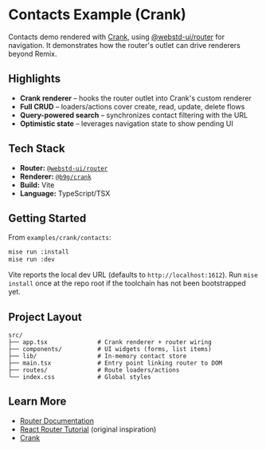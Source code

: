 # Contacts Example (Crank)

Contacts demo rendered with [Crank](https://crank.js.org/), using [@webstd-ui/router](../../../packages/router) for navigation. It demonstrates how the router's outlet can drive renderers beyond Remix.

## Highlights

-   **Crank renderer** – hooks the router outlet into Crank's custom renderer
-   **Full CRUD** – loaders/actions cover create, read, update, delete flows
-   **Query-powered search** – synchronizes contact filtering with the URL
-   **Optimistic state** – leverages navigation state to show pending UI

## Tech Stack

-   **Router:** [`@webstd-ui/router`](../../../packages/router)
-   **Renderer:** [`@b9g/crank`](https://www.npmjs.com/package/@b9g/crank)
-   **Build:** Vite
-   **Language:** TypeScript/TSX

## Getting Started

From `examples/crank/contacts`:

```sh
mise run :install
mise run :dev
```

Vite reports the local dev URL (defaults to `http://localhost:1612`). Run `mise install` once at the repo root if the toolchain has not been bootstrapped yet.

## Project Layout

```
src/
├── app.tsx              # Crank renderer + router wiring
├── components/          # UI widgets (forms, list items)
├── lib/                 # In-memory contact store
├── main.tsx             # Entry point linking router to DOM
├── routes/              # Route loaders/actions
└── index.css            # Global styles
```

## Learn More

-   [Router Documentation](../../../packages/router)
-   [React Router Tutorial](https://reactrouter.com/tutorials/address-book) (original inspiration)
-   [Crank](https://crank.js.org/)
